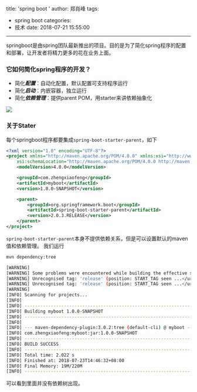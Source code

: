 title: 'spring boot '
author: 郑肖峰
tags:
  - spring boot
categories:
  - 技术
date: 2018-07-21 15:55:00
---
springboot是由spring团队最新推出的项目。目的是为了简化spring程序的配置和部署，让开发者将精力更多的花在业务上面。

### 它如何简化spring程序的开发？

- 简化***配置***：自动化配置，默认配置可支持程序运行
- 简化***启动***：内嵌容器，独立运行
- 简化***依赖管理***：提供parent POM，用starter来讲依赖抽象化

<img src="http://www.yiibai.com/uploads/images/201701/03/557150107_51249.jpg" style="text-align:left;display:inline-block;"/>

### 关于Stater

每个springboot程序都要集成`spring-boot-starter-parent`，如下
``` xml
<?xml version="1.0" encoding="UTF-8"?>
<project xmlns="http://maven.apache.org/POM/4.0.0" xmlns:xsi="http://www.w3.org/2001/XMLSchema-instance"
    xsi:schemaLocation="http://maven.apache.org/POM/4.0.0 http://maven.apache.org/xsd/maven-4.0.0.xsd">
    <modelVersion>4.0.0</modelVersion>

    <groupId>com.zhengxiaofeng</groupId>
    <artifactId>myboot</artifactId>
    <version>1.0.0-SNAPSHOT</version>

    <parent>
        <groupId>org.springframework.boot</groupId>
        <artifactId>spring-boot-starter-parent</artifactId>
        <version>2.0.3.RELEASE</version>
    </parent>
</project>
```
`spring-boot-starter-parent`本身不提供依赖关系，但是可以设置默认的maven值和依赖管理。
我们运行 
``` bash
mvn dependency:tree

[WARNING] 
[WARNING] Some problems were encountered while building the effective settings
[WARNING] Unrecognised tag: 'release' (position: START_TAG seen ...</url>\n\t                <release>... @51:27)  @ /Users/shawn/Documents/tools/apache-maven-3.3.9/conf/settings.xml, line 51, column 27
[WARNING] Unrecognised tag: 'release' (position: START_TAG seen ...</url>\n\t                <release>... @50:27)  @ /Users/shawn/.m2/settings.xml, line 50, column 27
[WARNING] 
[INFO] Scanning for projects...
[INFO]                                                                         
[INFO] ------------------------------------------------------------------------
[INFO] Building myboot 1.0.0-SNAPSHOT
[INFO] ------------------------------------------------------------------------
[INFO] 
[INFO] --- maven-dependency-plugin:3.0.2:tree (default-cli) @ myboot ---
[INFO] com.zhengxiaofeng:myboot:jar:1.0.0-SNAPSHOT
[INFO] ------------------------------------------------------------------------
[INFO] BUILD SUCCESS
[INFO] ------------------------------------------------------------------------
[INFO] Total time: 2.022 s
[INFO] Finished at: 2018-07-23T14:46:32+08:00
[INFO] Final Memory: 19M/220M
[INFO] ------------------------------------------------------------------------
```
可以看到里面并没有依赖树出现。
